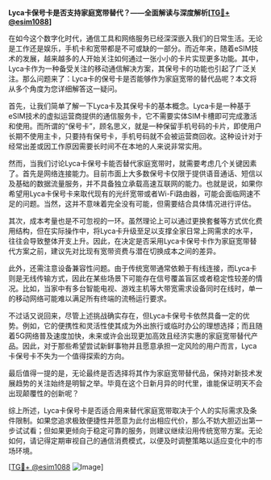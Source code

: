 **Lyca卡保号卡是否支持家庭宽带替代？——全面解读与深度解析[[TG💪+ @esim1088](https://t.me/s/esim1088)]**

在如今这个数字化时代，通信工具和网络服务已经深深嵌入我们的日常生活。无论是工作还是娱乐，手机卡和宽带都是不可或缺的一部分。而近年来，随着eSIM技术的发展，越来越多的人开始关注如何通过一张小小的卡片实现更多功能。其中，Lyca卡作为一种备受关注的移动通信解决方案，其保号卡的功能也引起了广泛关注。那么问题来了：Lyca卡的保号卡是否能够作为家庭宽带的替代品呢？本文将从多个角度为您详细解答这一疑问。

首先，让我们简单了解一下Lyca卡及其保号卡的基本概念。Lyca卡是一种基于eSIM技术的虚拟运营商提供的通信服务卡，它不需要实体SIM卡槽即可完成激活和使用。而所谓的“保号卡”，顾名思义，就是一种保留手机号码的卡片，即使用户长期不使用主卡，只要持有保号卡，手机号码就不会被运营商回收。这种设计对于经常出差或因工作原因需要长时间不在本地的人来说非常实用。

然而，当我们讨论Lyca卡保号卡能否替代家庭宽带时，就需要考虑几个关键因素了。首先是网络连接能力。目前市面上大多数保号卡仅限于提供语音通话、短信以及基础的数据流量服务，并不具备独立承载高速互联网的能力。也就是说，如果你希望用Lyca卡保号卡来取代现有的光纤宽带或者Wi-Fi路由器，可能会面临网速不足的问题。当然，这并不意味着完全没有可能，但需要结合具体情况进行评估。

其次，成本考量也是不可忽视的一环。虽然理论上可以通过更换套餐等方式优化费用结构，但在实际操作中，将Lyca卡升级至足以支撑全家日常上网需求的水平，往往会导致整体开支上升。因此，在决定是否采用Lyca卡保号卡作为家庭宽带替代方案之前，建议先对比现有宽带资费与潜在切换成本之间的差异。

此外，还需注意设备兼容性问题。由于传统宽带通常依赖于有线连接，而Lyca卡则是无线传输方式，因此在某些场景下可能存在信号覆盖盲区或者稳定性较差的情况。比如，当家中有多台智能电视、游戏主机等大带宽需求设备同时在线时，单一的移动网络可能难以满足所有终端的流畅运行要求。

不过话又说回来，尽管上述挑战确实存在，但Lyca卡保号卡依然具备一定的优势。例如，它的便携性和灵活性使其成为外出旅行或临时办公的理想选择；而且随着5G网络普及速度加快，未来或许会出现更加高效且经济实惠的家庭宽带替代产品。因此，对于那些希望尝试新鲜事物并且愿意承担一定风险的用户而言，Lyca卡保号卡不失为一个值得探索的方向。

最后值得一提的是，无论最终是否选择将其作为家庭宽带替代品，保持对新技术发展趋势的关注始终是明智之举。毕竟在这个日新月异的时代里，谁能保证明天不会出现颠覆性的创新呢？

综上所述，Lyca卡保号卡是否适合用来替代家庭宽带取决于个人的实际需求及条件限制。如果您追求极致便捷性并愿意为此付出相应代价，那么不妨大胆迈出第一步试试看；但如果更倾向于稳定可靠的服务，则建议继续沿用传统宽带方案。无论如何，请记得定期审视自己的通信消费模式，以便及时调整策略以适应变化中的市场环境。

[[TG💪+ @esim1088](https://t.me/s/esim1088) ![Image](https://i.postimg.cc/4NQfJmqS/Snipaste-2025-05-13-00-14-12.png)]